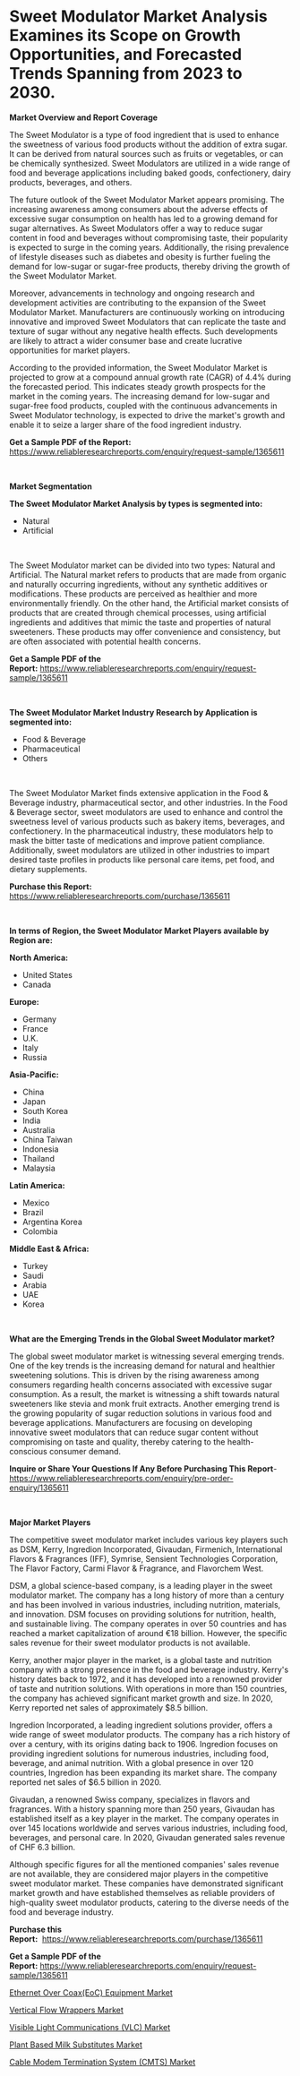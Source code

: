 <p><h1>Sweet Modulator Market Analysis Examines its Scope on Growth Opportunities, and Forecasted Trends Spanning from 2023 to 2030.</h1></p><p><strong>Market Overview and Report Coverage</strong></p>
<p><p>The Sweet Modulator is a type of food ingredient that is used to enhance the sweetness of various food products without the addition of extra sugar. It can be derived from natural sources such as fruits or vegetables, or can be chemically synthesized. Sweet Modulators are utilized in a wide range of food and beverage applications including baked goods, confectionery, dairy products, beverages, and others.</p><p>The future outlook of the Sweet Modulator Market appears promising. The increasing awareness among consumers about the adverse effects of excessive sugar consumption on health has led to a growing demand for sugar alternatives. As Sweet Modulators offer a way to reduce sugar content in food and beverages without compromising taste, their popularity is expected to surge in the coming years. Additionally, the rising prevalence of lifestyle diseases such as diabetes and obesity is further fueling the demand for low-sugar or sugar-free products, thereby driving the growth of the Sweet Modulator Market.</p><p>Moreover, advancements in technology and ongoing research and development activities are contributing to the expansion of the Sweet Modulator Market. Manufacturers are continuously working on introducing innovative and improved Sweet Modulators that can replicate the taste and texture of sugar without any negative health effects. Such developments are likely to attract a wider consumer base and create lucrative opportunities for market players.</p><p>According to the provided information, the Sweet Modulator Market is projected to grow at a compound annual growth rate (CAGR) of 4.4% during the forecasted period. This indicates steady growth prospects for the market in the coming years. The increasing demand for low-sugar and sugar-free food products, coupled with the continuous advancements in Sweet Modulator technology, is expected to drive the market's growth and enable it to seize a larger share of the food ingredient industry.</p></p>
<p><strong>Get a Sample PDF of the Report:</strong> <a href="https://www.reliableresearchreports.com/enquiry/request-sample/1365611">https://www.reliableresearchreports.com/enquiry/request-sample/1365611</a></p>
<p>&nbsp;</p>
<p><strong>Market Segmentation</strong></p>
<p><strong>The Sweet Modulator Market Analysis by types is segmented into:</strong></p>
<p><ul><li>Natural</li><li>Artificial</li></ul></p>
<p>&nbsp;</p>
<p><p>The Sweet Modulator market can be divided into two types: Natural and Artificial. The Natural market refers to products that are made from organic and naturally occurring ingredients, without any synthetic additives or modifications. These products are perceived as healthier and more environmentally friendly. On the other hand, the Artificial market consists of products that are created through chemical processes, using artificial ingredients and additives that mimic the taste and properties of natural sweeteners. These products may offer convenience and consistency, but are often associated with potential health concerns.</p></p>
<p><strong>Get a Sample PDF of the Report:</strong>&nbsp;<a href="https://www.reliableresearchreports.com/enquiry/request-sample/1365611">https://www.reliableresearchreports.com/enquiry/request-sample/1365611</a></p>
<p>&nbsp;</p>
<p><strong>The Sweet Modulator Market Industry Research by Application is segmented into:</strong></p>
<p><ul><li>Food & Beverage</li><li>Pharmaceutical</li><li>Others</li></ul></p>
<p>&nbsp;</p>
<p><p>The Sweet Modulator Market finds extensive application in the Food & Beverage industry, pharmaceutical sector, and other industries. In the Food & Beverage sector, sweet modulators are used to enhance and control the sweetness level of various products such as bakery items, beverages, and confectionery. In the pharmaceutical industry, these modulators help to mask the bitter taste of medications and improve patient compliance. Additionally, sweet modulators are utilized in other industries to impart desired taste profiles in products like personal care items, pet food, and dietary supplements.</p></p>
<p><strong>Purchase this Report:</strong>&nbsp; <a href="https://www.reliableresearchreports.com/purchase/1365611">https://www.reliableresearchreports.com/purchase/1365611</a></p>
<p>&nbsp;</p>
<p><strong>In terms of Region, the Sweet Modulator Market Players available by Region are:</strong></p>
<p>
    <p> <strong> North America: </strong>
        <ul>
            <li>United States</li>
            <li>Canada</li>
        </ul>
        </p> 
    <p> <strong> Europe: </strong>
        <ul>
            <li>Germany</li>
            <li>France</li>
            <li>U.K.</li>
            <li>Italy</li>
            <li>Russia</li>
        </ul>
        </p> 
    <p> <strong> Asia-Pacific: </strong>
        <ul>
            <li>China</li>
            <li>Japan</li>
            <li>South Korea</li>
            <li>India</li>
            <li>Australia</li>
            <li>China Taiwan</li>
            <li>Indonesia</li>
            <li>Thailand</li>
            <li>Malaysia</li>
        </ul>
        </p> 
    <p> <strong> Latin America: </strong>
        <ul>
            <li>Mexico</li>
            <li>Brazil</li>
            <li>Argentina Korea</li>
            <li>Colombia</li>
        </ul>
        </p> 
    <p> <strong> Middle East & Africa: </strong>
        <ul>
            <li>Turkey</li>
            <li>Saudi</li>
            <li>Arabia</li>
            <li>UAE</li>
            <li>Korea</li>
        </ul>
    </p>
    </p>
<p>&nbsp;</p>
<p><strong>What are the Emerging Trends in the Global Sweet Modulator market?</strong></p>
<p><p>The global sweet modulator market is witnessing several emerging trends. One of the key trends is the increasing demand for natural and healthier sweetening solutions. This is driven by the rising awareness among consumers regarding health concerns associated with excessive sugar consumption. As a result, the market is witnessing a shift towards natural sweeteners like stevia and monk fruit extracts. Another emerging trend is the growing popularity of sugar reduction solutions in various food and beverage applications. Manufacturers are focusing on developing innovative sweet modulators that can reduce sugar content without compromising on taste and quality, thereby catering to the health-conscious consumer demand.</p></p>
<p><strong>Inquire or Share Your Questions If Any Before Purchasing This Report</strong>- <a href="https://www.reliableresearchreports.com/enquiry/pre-order-enquiry/1365611">https://www.reliableresearchreports.com/enquiry/pre-order-enquiry/1365611</a></p>
<p>&nbsp;</p>
<p><strong>Major Market Players</strong></p>
<p><p>The competitive sweet modulator market includes various key players such as DSM, Kerry, Ingredion Incorporated, Givaudan, Firmenich, International Flavors & Fragrances (IFF), Symrise, Sensient Technologies Corporation, The Flavor Factory, Carmi Flavor & Fragrance, and Flavorchem West. </p><p>DSM, a global science-based company, is a leading player in the sweet modulator market. The company has a long history of more than a century and has been involved in various industries, including nutrition, materials, and innovation. DSM focuses on providing solutions for nutrition, health, and sustainable living. The company operates in over 50 countries and has reached a market capitalization of around €18 billion. However, the specific sales revenue for their sweet modulator products is not available.</p><p>Kerry, another major player in the market, is a global taste and nutrition company with a strong presence in the food and beverage industry. Kerry's history dates back to 1972, and it has developed into a renowned provider of taste and nutrition solutions. With operations in more than 150 countries, the company has achieved significant market growth and size. In 2020, Kerry reported net sales of approximately $8.5 billion.</p><p>Ingredion Incorporated, a leading ingredient solutions provider, offers a wide range of sweet modulator products. The company has a rich history of over a century, with its origins dating back to 1906. Ingredion focuses on providing ingredient solutions for numerous industries, including food, beverage, and animal nutrition. With a global presence in over 120 countries, Ingredion has been expanding its market share. The company reported net sales of $6.5 billion in 2020.</p><p>Givaudan, a renowned Swiss company, specializes in flavors and fragrances. With a history spanning more than 250 years, Givaudan has established itself as a key player in the market. The company operates in over 145 locations worldwide and serves various industries, including food, beverages, and personal care. In 2020, Givaudan generated sales revenue of CHF 6.3 billion.</p><p>Although specific figures for all the mentioned companies' sales revenue are not available, they are considered major players in the competitive sweet modulator market. These companies have demonstrated significant market growth and have established themselves as reliable providers of high-quality sweet modulator products, catering to the diverse needs of the food and beverage industry.</p></p>
<p><strong>Purchase this Report:</strong>&nbsp;&nbsp;<a href="https://www.reliableresearchreports.com/purchase/1365611">https://www.reliableresearchreports.com/purchase/1365611</a></p>
<p></p>
<p><strong>Get a Sample PDF of the Report:</strong>&nbsp;<a href="https://www.reliableresearchreports.com/enquiry/request-sample/1365611">https://www.reliableresearchreports.com/enquiry/request-sample/1365611</a></p>
<p><p><a href="https://www.linkedin.com/pulse/ethernet-over-coaxeoc-equipment-market-size-share-amp-jckuf/">Ethernet Over Coax(EoC) Equipment Market</a></p><p><a href="https://medium.com/@jerrodhilll68/vertical-flow-wrappers-market-size-growth-forecast-2023-2030-365d8d38faa4">Vertical Flow Wrappers Market</a></p><p><a href="https://www.linkedin.com/pulse/decoding-visible-light-communications-vlc-market-deep-diomf/">Visible Light Communications (VLC) Market</a></p><p><a href="https://medium.com/@maxinefeest1904/plant-based-milk-substitutes-market-size-growth-forecast-2023-2030-3856a76bdb35">Plant Based Milk Substitutes Market</a></p><p><a href="https://www.linkedin.com/pulse/cable-modem-termination-system-cmts-market-research-report-gepdf/">Cable Modem Termination System (CMTS) Market</a></p></p>